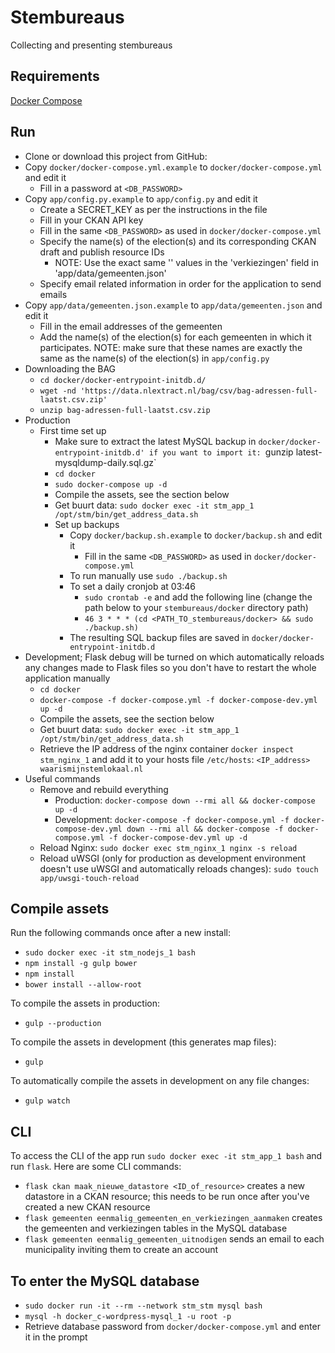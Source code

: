 # Stembureaus
Collecting and presenting stembureaus


## Requirements
[Docker Compose](https://docs.docker.com/compose/install/)

## Run
- Clone or download this project from GitHub:
- Copy `docker/docker-compose.yml.example` to `docker/docker-compose.yml` and edit it
   - Fill in a password at `<DB_PASSWORD>`
- Copy `app/config.py.example` to `app/config.py` and edit it
   - Create a SECRET_KEY as per the instructions in the file
   - Fill in your CKAN API key
   - Fill in the same `<DB_PASSWORD>` as used in `docker/docker-compose.yml`
   - Specify the name(s) of the election(s) and its corresponding CKAN draft and publish resource IDs
      - NOTE: Use the exact same '<name of election>' values in the 'verkiezingen' field in 'app/data/gemeenten.json'
   - Specify email related information in order for the application to send emails
- Copy `app/data/gemeenten.json.example` to `app/data/gemeenten.json` and edit it
   - Fill in the email addresses of the gemeenten
   - Add the name(s) of the election(s) for each gemeenten in which it participates. NOTE: make sure that these names are exactly the same as the name(s) of the election(s) in `app/config.py`
- Downloading the BAG
   - `cd docker/docker-entrypoint-initdb.d/`
   - `wget -nd 'https://data.nlextract.nl/bag/csv/bag-adressen-full-laatst.csv.zip'`
   - `unzip bag-adressen-full-laatst.csv.zip`
- Production
   - First time set up
      - Make sure to extract the latest MySQL backup in `docker/docker-entrypoint-initdb.d' if you want to import it: `gunzip latest-mysqldump-daily.sql.gz`
      - `cd docker`
      - `sudo docker-compose up -d`
      - Compile the assets, see the section below
      - Get buurt data: `sudo docker exec -it stm_app_1 /opt/stm/bin/get_address_data.sh`
      - Set up backups
         - Copy `docker/backup.sh.example` to `docker/backup.sh` and edit it
            - Fill in the same `<DB_PASSWORD>` as used in `docker/docker-compose.yml`
         - To run manually use `sudo ./backup.sh`
         - To set a daily cronjob at 03:46
            - `sudo crontab -e` and add the following line (change the path below to your `stembureaus/docker` directory path)
            - `46 3 * * * (cd <PATH_TO_stembureaus/docker> && sudo ./backup.sh)`
         - The resulting SQL backup files are saved in `docker/docker-entrypoint-initdb.d`
- Development; Flask debug will be turned on which automatically reloads any changes made to Flask files so you don't have to restart the whole application manually
   - `cd docker`
   - `docker-compose -f docker-compose.yml -f docker-compose-dev.yml up -d`
   - Compile the assets, see the section below
   - Get buurt data: `sudo docker exec -it stm_app_1 /opt/stm/bin/get_address_data.sh`
   - Retrieve the IP address of the nginx container `docker inspect stm_nginx_1` and add it to your hosts file `/etc/hosts`: `<IP_address> waarismijnstemlokaal.nl`
- Useful commands
   - Remove and rebuild everything
      - Production: `docker-compose down --rmi all && docker-compose up -d`
      - Development: `docker-compose -f docker-compose.yml -f docker-compose-dev.yml down --rmi all && docker-compose -f docker-compose.yml -f docker-compose-dev.yml up -d`
   - Reload Nginx: `sudo docker exec stm_nginx_1 nginx -s reload`
   - Reload uWSGI (only for production as development environment doesn't use uWSGI and automatically reloads changes): `sudo touch app/uwsgi-touch-reload`

## Compile assets
Run the following commands once after a new install:
- `sudo docker exec -it stm_nodejs_1 bash`
- `npm install -g gulp bower`
- `npm install`
- `bower install --allow-root`

To compile the assets in production:
- `gulp --production`

To compile the assets in development (this generates map files):
- `gulp`

To automatically compile the assets in development on any file changes:
- `gulp watch`

## CLI
To access the CLI of the app run `sudo docker exec -it stm_app_1 bash` and run `flask`. Here are some CLI commands:

- `flask ckan maak_nieuwe_datastore <ID_of_resource>` creates a new datastore in a CKAN resource; this needs to be run once after you've created a new CKAN resource
- `flask gemeenten eenmalig_gemeenten_en_verkiezingen_aanmaken` creates the gemeenten and verkiezingen tables in the MySQL database
- `flask gemeenten eenmalig_gemeenten_uitnodigen` sends an email to each municipality inviting them to create an account

## To enter the MySQL database
   - `sudo docker run -it --rm --network stm_stm mysql bash`
   - `mysql -h docker_c-wordpress-mysql_1 -u root -p`
   - Retrieve database password from `docker/docker-compose.yml` and enter it in the prompt
